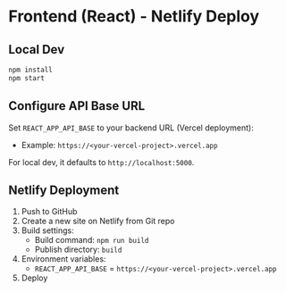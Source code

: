 # Frontend (React) - Netlify Deploy

## Local Dev
```bash
npm install
npm start
```

## Configure API Base URL
Set `REACT_APP_API_BASE` to your backend URL (Vercel deployment):
- Example: `https://<your-vercel-project>.vercel.app`

For local dev, it defaults to `http://localhost:5000`.

## Netlify Deployment
1. Push to GitHub
2. Create a new site on Netlify from Git repo
3. Build settings:
   - Build command: `npm run build`
   - Publish directory: `build`
4. Environment variables:
   - `REACT_APP_API_BASE` = `https://<your-vercel-project>.vercel.app`
5. Deploy
